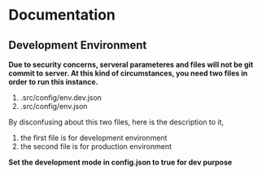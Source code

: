 # Documentation
## Development Environment
**Due to security concerns, serveral parameteres and files will not be git commit to server. At this kind of circumstances, you need two files in order to run this instance.**
1. .src/config/env.dev.json
2. .src/config/env.json

By disconfusing about this two files, here is the description to it,   
1. the first file is for development environment
2. the second file is for production environment

**Set the development mode in config.json to true for dev purpose**